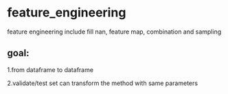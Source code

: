 # feature_engineering
feature engineering include fill nan, feature map, combination and sampling

## goal:
1.from dataframe to dataframe 

2.validate/test set can transform the method with same parameters

